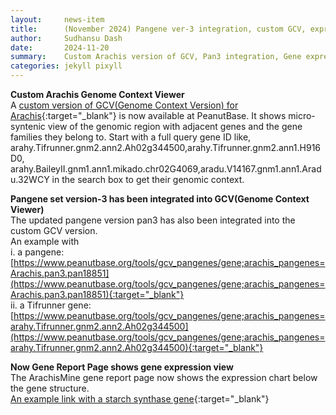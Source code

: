 ```yaml
---
layout:     news-item
title:      (November 2024) Pangene ver-3 integration, custom GCV, expression
author:     Sudhansu Dash
date:       2024-11-20
summary:    Custom Arachis version of GCV, Pan3 integration, Gene expression in gene report page 
categories: jekyll pixyll
---
```


**Custom Arachis Genome Context Viewer**<br/>
A [custom version of GCV(Genome Context Version) for Arachis](https://www.peanutbase.org/tools/gcv_pangenes){:target="_blank"} is now available at PeanutBase. It shows micro-syntenic view of the genomic region with adjacent genes and the gene families they belong to. Start with a full query gene ID like, arahy.Tifrunner.gnm2.ann2.Ah02g344500,arahy.Tifrunner.gnm2.ann1.H916D0, arahy.BaileyII.gnm1.ann1.mikado.chr02G4069,aradu.V14167.gnm1.ann1.Aradu.32WCY in the search box to get their genomic context.       

**Pangene set version-3 has been integrated into GCV(Genome Context Viewer)**<br/>
The updated pangene version pan3 has also been integrated into the custom GCV version.  
An example with <br/>
i. a pangene: [https://www.peanutbase.org/tools/gcv_pangenes/gene;arachis_pangenes=Arachis.pan3.pan18851](https://www.peanutbase.org/tools/gcv_pangenes/gene;arachis_pangenes=Arachis.pan3.pan18851){:target="_blank"}     
ii. a Tifrunner gene:  [https://www.peanutbase.org/tools/gcv_pangenes/gene;arachis_pangenes=arahy.Tifrunner.gnm2.ann2.Ah02g344500](https://www.peanutbase.org/tools/gcv_pangenes/gene;arachis_pangenes=arahy.Tifrunner.gnm2.ann2.Ah02g344500){:target="_blank"}<br/>  

**Now Gene Report Page shows gene expression view**<br/>
The ArachisMine gene report page now shows the expression chart below the gene structure.  
[An example link with a starch synthase gene](https://mines.legumeinfo.org/arachismine/report.do?id=36554474&trail=%7c36554474){:target="_blank"}    


<!--
Example:
GenBank RefSeq annotation for Genome assembly 1 for Arachis stenosperma, genotype V10309 is now available at PeanutBase. The primary source of this data is [GenBank](https://www.ncbi.nlm.nih.gov/genome/annotation_euk/Arachis_stenosperma/GCF_014773155.1-RS_2023_06/){:target="_blank"}. The files are in our [DataStore](https://data.legumeinfo.org/Arachis/stenosperma/){:target="_blank"} and you can look at other available resources at [PeanutBase species resources page](/taxa/arachis/)(please scroll down). 
-->


